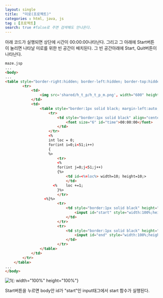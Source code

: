 ```yaml
---
layout: single
title:  "미로(프로젝트)"
categories : html, java, js
tag : [프로젝트]
search: true #false로 주면 검색해도 안나온다.
---
```


아래 코드가 실행되면 상단에 시간이 00:00:00나타난다. 그리고 그 아래에 Start버튼이 눌리면 나타날 미로를 위한  빈 공간이 배치된다.  그 빈 공간아래에 Start, Quit버튼이 나타난다. 

```html
maze.jsp
...
<body>
...
<table style="border-right:hidden; border-left:hidden; border-top:hidden; border-bottom:hidden; margin-top:100px; margin-left:auto; margin-right:auto;">	
		<tr>
			<td>
				<img src='shared/h_t_p/h_t_p_m.png', width="600" height="600">			
			</td>
			<td>
				<table style="border:1px solid black; margin-left:auto; margin-right:auto;">
					<tr>
						<td style="border:1px solid black" align="center" colspan="61" height=40;>
							<font size="6" id="time">00:00:00</font>			
						</td>
					</tr>		
					<%
					int loc = 0;
					for(int i=0;i<51;i++)
					{				
					%>
						<tr>	
						<%
						for(int j=0;j<51;j++)
						{%>
							<td id=<%=loc%> width=10; height=10;>	
							</td>												
					  <%	loc +=1;
					    }%>
						</tr>		
				  <%}%>
						<tr>
							<td style="border:1px solid black" height="50" align="center" colspan="51">
								<input id="start" style="width:100%;height:100%; font-size:30px; background-color:#54d5ff" type="button" onclick="start()" value="Start"></input>	
							</td>				
						</tr>
						<tr>
							<td style="border:1px solid black" height="50" align="center" colspan="51">
								<input id="end" style="width:100%;height:100%; font-size:30px; background-color:#ffa1b9" type="button" onclick="end()" value="Quit" disabled='disabled'></input>	
							</td>			
						</tr>			  
				</table>		
			</td>	
		</tr>	
	</table>
...
</body>
```

![1](https://blogger.googleusercontent.com/img/b/R29vZ2xl/AVvXsEgYPtMzoi67hPzM3KcqIMUiv9ekGys8AxM_HzZKy_2utg2Cj4sS7YoR-cy2RfNXI8gVyq8TP_iX3UpOjYkACc0xsIVDL4PvWXq0o8BDaEMBBrRbl9fer1C8rimbCFNEvs--TOQnO9TexXtO-5joj4iZsLQNymXMJR-peVxRPI5EPCYK7BtoaAx5LhQazgpB/w640-h398/1.png){: width="100%" height="100%"}



Start버튼을 누르면 body안  id가 "start"인 input태그에서  start 함수가 실행된다.




































